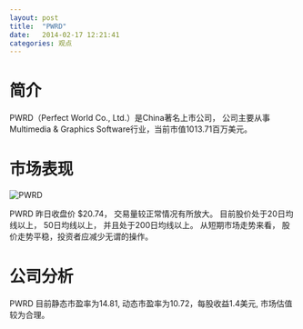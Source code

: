 ```yaml
---
layout: post
title:  "PWRD"
date:   2014-02-17 12:21:41
categories: 观点
---
```


# 简介
PWRD（Perfect World Co., Ltd.）是China著名上市公司，
公司主要从事Multimedia & Graphics Software行业，当前市值1013.71百万美元。

# 市场表现

![PWRD](http://finviz.com/chart.ashx?t=PWRD&ty=c&ta=1&p=d&s=l)

PWRD 昨日收盘价 $20.74，
交易量较正常情况有所放大。
目前股价处于20日均线以上，
50日均线以上，
并且处于200日均线以上。
从短期市场走势来看，
股价走势平稳，投资者应减少无谓的操作。

# 公司分析
PWRD 目前静态市盈率为14.81, 动态市盈率为10.72，每股收益1.4美元,
市场估值较为合理。
